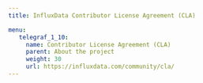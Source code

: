 ```yaml
---
title: InfluxData Contributor License Agreement (CLA)

menu:
   telegraf_1_10:
     name: Contributor License Agreement (CLA)
     parent: About the project
     weight: 30
     url: https://influxdata.com/community/cla/
---
```

